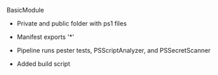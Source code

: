 BasicModule

- Private and public folder with ps1 files
- Manifest exports '*'
- Pipeline runs pester tests, PSScriptAnalyzer, and PSSecretScanner

- Added build script